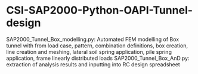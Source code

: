 # CSI-SAP2000-Python-OAPI-Tunnel-design
 
SAP2000_Tunnel_Box_modelling.py: Automated FEM modelling of Box tunnel with from load case, pattern, combination definitions, box creation, line creation and meshing, lateral soil spring application, pile spring application, frame linearly distributed loads
SAP2000_Tunnel_Box_AnD.py: extraction of analysis results and inputting into RC design spreadsheet
